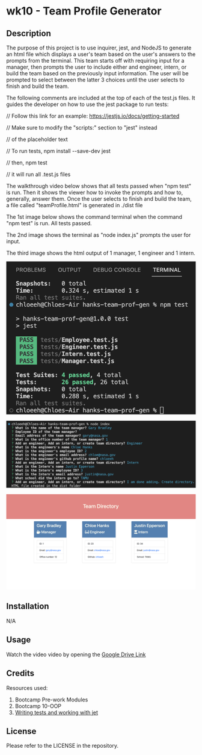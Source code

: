 # wk10 - Team Profile Generator


## Description
The purpose of this project is to use inquirer, jest, and NodeJS to generate an html file which displays a user's team based on the user's answers to the prompts from the terminal. 
This team starts off with requiring input for a manager, then prompts the user to include either and engineer, intern, or build the team based on the previously input information. The user will be prompted to select between the latter 3 choices until the user selects to finish and build the team.

The following comments are included at the top of each of the test.js files. It guides the developer on how to use the jest package to run tests:

// Follow this link for an example: https://jestjs.io/docs/getting-started

// Make sure to modify the "scripts:" section to "jest" instead

// of the placeholder text

// To run tests, npm install --save-dev jest

// then, npm test

// it will run all .test.js files

The walkthrough video below shows that all tests passed when "npm test" is run. Then it shows the viewer how to invoke the prompts and how to, generally, answer them. Once the user selects to finish and build the team, a file called "teamProfile.html" is generated in ./dist file


The 1st image below shows the command terminal when the command "npm test" is run. All tests passed.

The 2nd image shows the terminal as "node index.js" prompts the user for input.

The third image shows the html output of 1 manager, 1 engineer and 1 intern.

![Command terminal shows all tests passed](./assets/tests-passed.png)

![Terminal prompts the user](./assets/node-prompts.png)

![html page](./assets/html.png)



## Installation

N/A

## Usage

Watch the video video by opening the [Google Drive Link](https://drive.google.com/file/d/1Pysm9BNmkAtE50wRnG-ctDrD8Z2msal2/view?usp=share_link)


## Credits

Resources used:
1) Bootcamp Pre-work Modules
2) Bootcamp 10-OOP
3) [Writing tests and working with jet](https://jestjs.io/docs/getting-started)


## License

Please refer to the LICENSE in the repository.